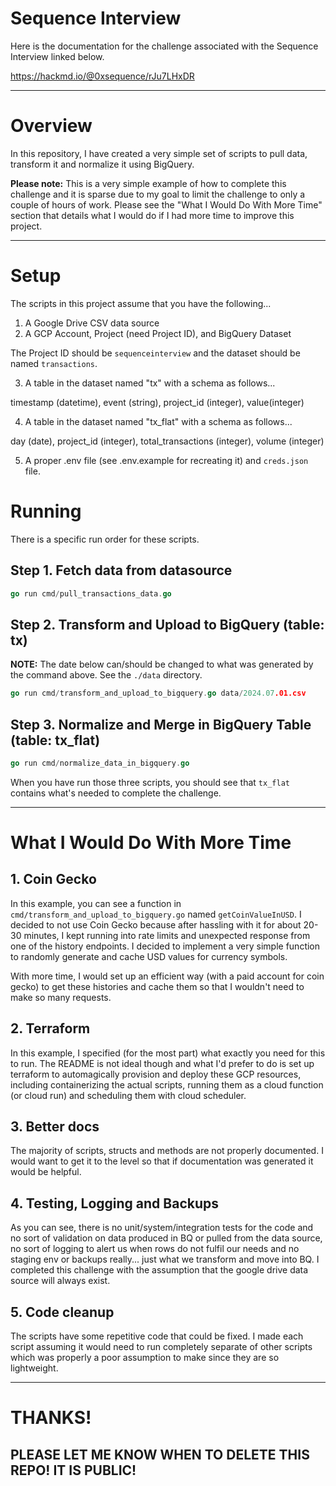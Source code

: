 Sequence Interview
===

Here is the documentation for the challenge associated with the Sequence Interview linked below.

https://hackmd.io/@0xsequence/rJu7LHxDR

---

# Overview

In this repository, I have created a very simple set of scripts to pull data, transform it and normalize it using BigQuery.

**Please note:** This is a very simple example of how to complete this challenge and it is sparse due to my goal to limit the challenge to only a couple of hours of work. Please see the "What I Would Do With More Time" section that details what I would do if I had more time to improve this project.

---

# Setup

The scripts in this project assume that you have the following...

1. A Google Drive CSV data source
2. A GCP Account, Project (need Project ID), and BigQuery Dataset

The Project ID should be `sequenceinterview` and the dataset should be named `transactions`.

3. A table in the dataset named "tx" with a schema as follows...

timestamp (datetime), event (string), project_id (integer), value(integer)

4. A table in the dataset named "tx_flat" with a schema as follows...

day (date), project_id (integer), total_transactions (integer), volume (integer)

5. A proper .env file (see .env.example for recreating it) and `creds.json` file.

# Running

There is a specific run order for these scripts.

## Step 1. Fetch data from datasource

```go
go run cmd/pull_transactions_data.go
```

## Step 2. Transform and Upload to BigQuery (table: tx)

**NOTE:** The date below can/should be changed to what was generated by the command above. See the `./data` directory.

```go
go run cmd/transform_and_upload_to_bigquery.go data/2024.07.01.csv
```

## Step 3. Normalize and Merge in BigQuery Table (table: tx_flat)
```go
go run cmd/normalize_data_in_bigquery.go
```

When you have run those three scripts, you should see that `tx_flat` contains what's needed to complete the challenge.

---

# What I Would Do With More Time

## 1. Coin Gecko

In this example, you can see a function in `cmd/transform_and_upload_to_bigquery.go` named `getCoinValueInUSD`. I decided to not use Coin Gecko because after hassling with it for about 20-30 minutes, I kept running into rate limits and unexpected response from one of the history endpoints. I decided to implement a very simple function to randomly generate and cache USD values for currency symbols.

With more time, I would set up an efficient way (with a paid account for coin gecko) to get these histories and cache them so that I wouldn't need to make so many requests.

## 2. Terraform

In this example, I specified (for the most part) what exactly you need for this to run. The README is not ideal though and what I'd prefer to do is set up terraform to automagically provision and deploy these GCP resources, including containerizing the actual scripts, running them as a cloud function (or cloud run) and scheduling them with cloud scheduler. 

## 3. Better docs

The majority of scripts, structs and methods are not properly documented. I would want to get it to the level so that if documentation was generated it would be helpful.

## 4. Testing, Logging and Backups

As you can see, there is no unit/system/integration tests for the code and no sort of validation on data produced in BQ or pulled from the data source, no sort of logging to alert us when rows do not fulfil our needs and no staging env or backups really... just what we transform and move into BQ. I completed this challenge with the assumption that the google drive data source will always exist.

## 5. Code cleanup

The scripts have some repetitive code that could be fixed. I made each script assuming it would need to run completely separate of other scripts which was properly a poor assumption to make since they are so lightweight.

---

# THANKS!

## PLEASE LET ME KNOW WHEN TO DELETE THIS REPO! IT IS PUBLIC!